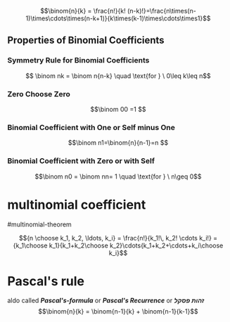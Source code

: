 $$\binom{n}{k} = \frac{n!}{k! (n-k)!}=\frac{n\times(n-1)\times\cdots\times(n-k+1)}{k\times(k-1)\times\cdots\times1}$$

## Properties of Binomial Coefficients

### Symmetry Rule for Binomial Coefficients
$$ \binom nk = \binom n{n-k} \quad \text{for } \ 0\leq k\leq n$$

### Zero Choose Zero
$$\binom 00 =1 $$

### Binomial Coefficient with One or Self minus One
$$\binom n1=\binom{n}{n-1}=n $$

### Binomial Coefficient with Zero or with Self
$$\binom n0 = \binom nn= 1 \quad \text{for } \ n\geq 0$$

# multinomial coefficient

#multinomial-theorem

$${n \choose k_1, k_2, \ldots, k_i} = \frac{n!}{k_1!\, k_2! \cdots k_i!} = {k_1\choose k_1}{k_1+k_2\choose k_2}\cdots{k_1+k_2+\cdots+k_i\choose k_i}$$


# Pascal's rule
aldo called ***Pascal's-formula*** or ***Pascal's Recurrence*** or ***זהות פסקל***
$$\binom{n}{k} = \binom{n-1}{k} + \binom{n-1}{k-1}$$
